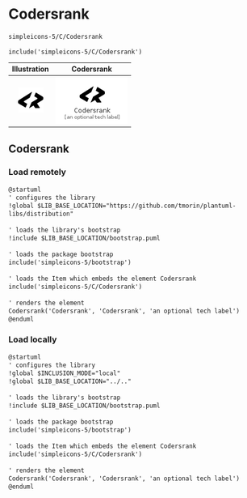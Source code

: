 # Codersrank


```text
simpleicons-5/C/Codersrank
```

```text
include('simpleicons-5/C/Codersrank')
```



| Illustration | Codersrank |
| :---: | :---: |
| ![illustration for Illustration](../../simpleicons-5/C/Codersrank.png) | ![illustration for Codersrank](../../simpleicons-5/C/Codersrank.Local.png) |




## Codersrank

### Load remotely
```plantuml
@startuml
' configures the library
!global $LIB_BASE_LOCATION="https://github.com/tmorin/plantuml-libs/distribution"

' loads the library's bootstrap
!include $LIB_BASE_LOCATION/bootstrap.puml

' loads the package bootstrap
include('simpleicons-5/bootstrap')

' loads the Item which embeds the element Codersrank
include('simpleicons-5/C/Codersrank')

' renders the element
Codersrank('Codersrank', 'Codersrank', 'an optional tech label')
@enduml
```

### Load locally
```plantuml
@startuml
' configures the library
!global $INCLUSION_MODE="local"
!global $LIB_BASE_LOCATION="../.."

' loads the library's bootstrap
!include $LIB_BASE_LOCATION/bootstrap.puml

' loads the package bootstrap
include('simpleicons-5/bootstrap')

' loads the Item which embeds the element Codersrank
include('simpleicons-5/C/Codersrank')

' renders the element
Codersrank('Codersrank', 'Codersrank', 'an optional tech label')
@enduml
```

